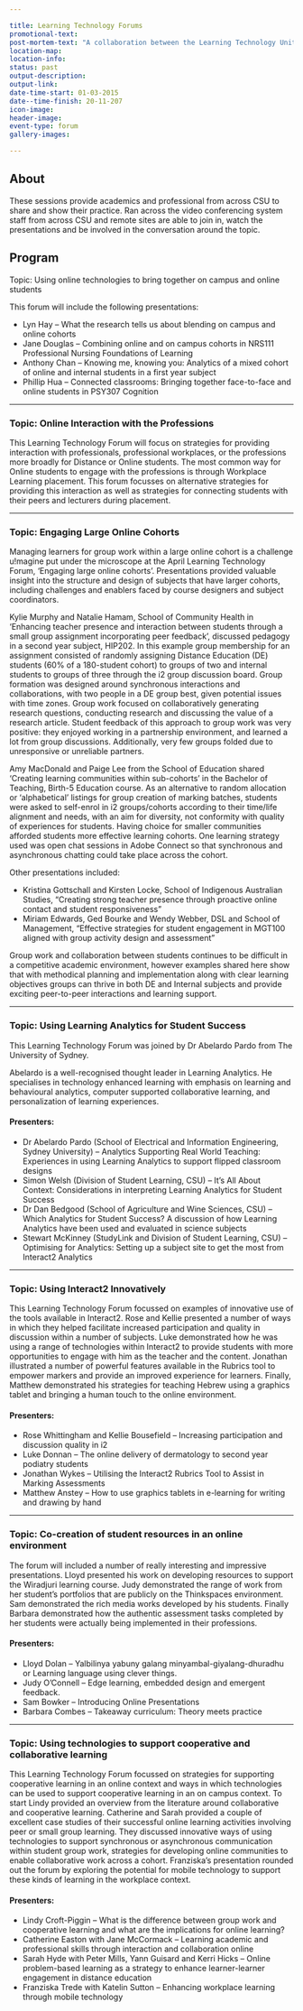 ```yaml
---

title: Learning Technology Forums
promotional-text: 
post-mortem-text: "A collaboration between the Learning Technology Unit and uImagine the Learning Technology Forums were a series of sessions covering topics related to the use of technologies to support Online, On Campus and Blended Learning."
location-map: 
location-info:
status: past
output-description:
output-link: 
date-time-start: 01-03-2015
date--time-finish: 20-11-207
icon-image:
header-image:
event-type: forum
gallery-images:

---
```


## About

These sessions provide academics and professional from across CSU to share and show their practice. Ran across the video conferencing system staff from across CSU and remote sites are able to join in, watch the presentations and be involved in the conversation around the topic.

## Program

Topic: Using online technologies to bring together on campus and online students

This forum will include the following presentations:

- Lyn Hay – What the research tells us about blending on campus and online cohorts
- Jane Douglas – Combining online and on campus cohorts in NRS111 Professional Nursing Foundations of Learning
- Anthony Chan – Knowing me, knowing you: Analytics of a mixed cohort of online and internal students in a first year subject
- Phillip Hua – Connected classrooms: Bringing together face-to-face and online students in PSY307 Cognition

---

### Topic: Online Interaction with the Professions

This Learning Technology Forum will focus on strategies for providing interaction with professionals, professional workplaces, or the professions more broadly for Distance or Online students. The most common way for Online students to engage with the professions is through Workplace Learning placement. This forum focusses on alternative strategies for providing this interaction as well as strategies for connecting students with their peers and lecturers during placement.

---

### Topic: Engaging Large Online Cohorts

Managing learners for group work within a large online cohort is a challenge u!magine put under the microscope at the April Learning Technology Forum, ‘Engaging large online cohorts’. Presentations provided valuable insight into the structure and design of subjects that have larger cohorts, including challenges and enablers faced by course designers and subject coordinators.

Kylie Murphy and Natalie Hamam, School of Community Health in ‘Enhancing teacher presence and interaction between students through a small group assignment incorporating peer feedback’, discussed pedagogy in a second year subject, HIP202. In this example group membership for an assignment consisted of randomly assigning Distance Education (DE) students (60% of a 180-student cohort) to groups of two and internal students to groups of three through the i2 group discussion board. Group formation was designed around synchronous interactions and collaborations, with two people in a DE group best, given potential issues with time zones. Group work focused on collaboratively generating research questions, conducting research and discussing the value of a research article. Student feedback of this approach to group work was very positive: they enjoyed working in a partnership environment, and learned a lot from group discussions. Additionally, very few groups folded due to unresponsive or unreliable partners.

Amy MacDonald and Paige Lee from the School of Education shared ‘Creating learning communities within sub-cohorts’ in the Bachelor of Teaching, Birth-5 Education course. As an alternative to random allocation or ‘alphabetical’ listings for group creation of marking batches, students were asked to self-enrol in i2 groups/cohorts according to their time/life alignment and needs, with an aim for diversity, not conformity with quality of experiences for students. Having choice for smaller communities afforded students more effective learning cohorts. One learning strategy used was open chat sessions in Adobe Connect so that synchronous and asynchronous chatting could take place across the cohort.

Other presentations included:

- Kristina Gottschall and Kirsten Locke, School of Indigenous Australian Studies, “Creating strong teacher presence through proactive online contact and student responsiveness”
- Miriam Edwards, Ged Bourke and Wendy Webber, DSL and School of Management, “Effective strategies for student engagement in MGT100 aligned with group activity design and assessment”

Group work and collaboration between students continues to be difficult in a competitive academic environment, however examples shared here show that with methodical planning and implementation along with clear learning objectives groups can thrive in both DE and Internal subjects and provide exciting peer-to-peer interactions and learning support.

---

### Topic: Using Learning Analytics for Student Success

This Learning Technology Forum was joined by Dr Abelardo Pardo from The University of Sydney.

Abelardo is a well-recognised thought leader in Learning Analytics. He specialises in technology enhanced learning with emphasis on learning and behavioural analytics, computer supported collaborative learning, and personalization of learning experiences.

#### Presenters:

- Dr Abelardo Pardo (School of Electrical and Information Engineering, Sydney University) – Analytics Supporting Real World Teaching: Experiences in using Learning Analytics to support flipped classroom designs 
- Simon Welsh (Division of Student Learning, CSU) – It’s All About Context: Considerations in interpreting Learning Analytics for Student Success
- Dr Dan Bedgood (School of Agriculture and Wine Sciences, CSU) – Which Analytics for Student Success? A discussion of how Learning Analytics have been used and evaluated in science subjects
- Stewart McKinney (StudyLink and Division of Student Learning, CSU) – Optimising for Analytics: Setting up a subject site to get the most from Interact2 Analytics

---

### Topic: Using Interact2 Innovatively

This Learning Technology Forum focussed on examples of innovative use of the tools available in Interact2. Rose and Kellie presented a number of ways in which they helped facilitate increased participation and quality in discussion within a number of subjects. Luke demonstrated how he was using a range of technologies within Interact2 to provide students with more opportunities to engage with him as the teacher and the content. Jonathan illustrated a number of powerful features available in the Rubrics tool to empower markers and provide an improved experience for learners. Finally, Matthew demonstrated his strategies for teaching Hebrew using a graphics tablet and bringing a human touch to the online environment.

#### Presenters:

- Rose Whittingham and Kellie Bousefield – Increasing participation and discussion quality in i2
- Luke Donnan – The online delivery of dermatology to second year podiatry students
- Jonathan Wykes – Utilising the Interact2 Rubrics Tool to Assist in Marking Assessments
- Matthew Anstey – How to use graphics tablets in e-learning for writing and drawing by hand

---

### Topic: Co-creation of student resources in an online environment

The forum will included a number of really interesting and impressive presentations. Lloyd presented his work on developing resources to support the Wiradjuri learning course. Judy demonstrated the range of work from her student’s portfolios that are publicly on the Thinkspaces environment. Sam demonstrated the rich media works developed by his students. Finally Barbara demonstrated how the authentic assessment tasks completed by her students were actually being implemented in their professions.

#### Presenters:

- Lloyd Dolan – Yalbilinya yabuny galang minyambal-giyalang-dhuradhu or Learning language using clever things.
- Judy O’Connell – Edge learning, embedded design and emergent feedback.
- Sam Bowker – Introducing Online Presentations
- Barbara Combes – Takeaway curriculum: Theory meets practice

---

### Topic: Using technologies to support cooperative and collaborative learning

This Learning Technology Forum focussed on strategies for supporting cooperative learning in an online context and ways in which technologies can be used to support cooperative learning in an on campus context. To start Lindy provided an overview from the literature around collaborative and cooperative learning. Catherine and Sarah provided a couple of excellent case studies of their successful online learning activities involving peer or small group learning. They discussed  innovative ways of using technologies to support synchronous or asynchronous communication within student group work, strategies for developing online communities to enable collaborative work across a cohort. Franziska’s presentation rounded out the forum by exploring the potential for mobile technology to support these kinds of learning in the workplace context.

#### Presenters:

- Lindy Croft-Piggin – What is the difference between group work and cooperative learning and what are the implications for online learning?
- Catherine Easton with Jane McCormack – Learning academic and professional skills through interaction and collaboration online
- Sarah Hyde with Peter Mills, Yann Guisard and Kerri Hicks – Online problem-based learning as a strategy to enhance learner-learner engagement in distance education
- Franziska Trede with Katelin Sutton – Enhancing workplace learning through mobile technology


